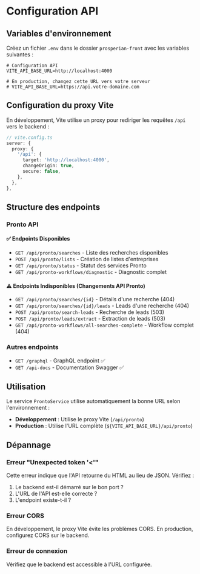 # Configuration API

## Variables d'environnement

Créez un fichier `.env` dans le dossier `prosperian-front` avec les variables suivantes :

```env
# Configuration API
VITE_API_BASE_URL=http://localhost:4000

# En production, changez cette URL vers votre serveur
# VITE_API_BASE_URL=https://api.votre-domaine.com
```

## Configuration du proxy Vite

En développement, Vite utilise un proxy pour rediriger les requêtes `/api` vers le backend :

```typescript
// vite.config.ts
server: {
  proxy: {
    '/api': {
      target: 'http://localhost:4000',
      changeOrigin: true,
      secure: false,
    },
  },
},
```

## Structure des endpoints

### Pronto API

#### ✅ Endpoints Disponibles
- `GET /api/pronto/searches` - Liste des recherches disponibles
- `POST /api/pronto/lists` - Création de listes d'entreprises
- `GET /api/pronto/status` - Statut des services Pronto
- `GET /api/pronto-workflows/diagnostic` - Diagnostic complet

#### ⚠️ Endpoints Indisponibles (Changements API Pronto)
- `GET /api/pronto/searches/{id}` - Détails d'une recherche (404)
- `GET /api/pronto/searches/{id}/leads` - Leads d'une recherche (404)
- `POST /api/pronto/search-leads` - Recherche de leads (503)
- `POST /api/pronto/leads/extract` - Extraction de leads (503)
- `GET /api/pronto-workflows/all-searches-complete` - Workflow complet (404)

### Autres endpoints
- `GET /graphql` - GraphQL endpoint ✅
- `GET /api-docs` - Documentation Swagger ✅

## Utilisation

Le service `ProntoService` utilise automatiquement la bonne URL selon l'environnement :

- **Développement** : Utilise le proxy Vite (`/api/pronto`)
- **Production** : Utilise l'URL complète (`${VITE_API_BASE_URL}/api/pronto`)

## Dépannage

### Erreur "Unexpected token '<'"
Cette erreur indique que l'API retourne du HTML au lieu de JSON. Vérifiez :
1. Le backend est-il démarré sur le bon port ?
2. L'URL de l'API est-elle correcte ?
3. L'endpoint existe-t-il ?

### Erreur CORS
En développement, le proxy Vite évite les problèmes CORS. En production, configurez CORS sur le backend.

### Erreur de connexion
Vérifiez que le backend est accessible à l'URL configurée. 